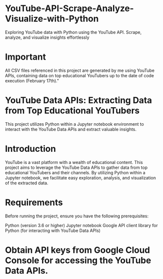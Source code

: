 # YouTube-API-Scrape-Analyze-Visualize-with-Python
Exploring YouTube data with Python using the YouTube API. Scrape, analyze, and visualize insights effortlessly
# Important 
All CSV files referenced in this project are generated by me using YouTube APIs, containing data on top educational YouTubers up to the date of code execution (February 17th)."

# YouTube Data APIs: Extracting Data from Top Educational YouTubers
This project utilizes Python within a Jupyter notebook environment to interact with the YouTube Data APIs and extract valuable insights.

# Introduction
YouTube is a vast platform with a wealth of educational content. This project aims to leverage the YouTube Data APIs to gather data from top educational YouTubers and their channels. By utilizing Python within a Jupyter notebook, we facilitate easy exploration, analysis, and visualization of the extracted data.

# Requirements
Before running the project, ensure you have the following prerequisites:

Python (version 3.6 or higher)
Jupyter notebook
Google API client library for Python (for interacting with YouTube Data APIs)

# Obtain API keys from Google Cloud Console for accessing the YouTube Data APIs.
